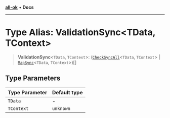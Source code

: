 [**all-ok**](../README.md) • **Docs**

***

# Type Alias: ValidationSync\<TData, TContext\>

> **ValidationSync**\<`TData`, `TContext`\>: ([`CheckSyncAll`](../-internal-/type-aliases/CheckSyncAll.md)\<`TData`, `TContext`\> \| [`MapSync`](MapSync.md)\<`TData`, `TContext`\>)[]

## Type Parameters

| Type Parameter | Default type |
| ------ | ------ |
| `TData` | - |
| `TContext` | `unknown` |
